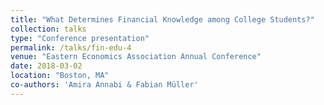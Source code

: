 ```yaml
---
title: "What Determines Financial Knowledge among College Students?"
collection: talks
type: "Conference presentation"
permalink: /talks/fin-edu-4
venue: "Eastern Economics Association Annual Conference"
date: 2018-03-02
location: "Boston, MA"
co-authors: 'Amira Annabi & Fabian Müller'
---
```


<!-- Google tag (gtag.js) -->
<script async src="https://www.googletagmanager.com/gtag/js?id=G-Q95WSVMDNZ"></script>
<script>
  window.dataLayer = window.dataLayer || [];
  function gtag(){dataLayer.push(arguments);}
  gtag('js', new Date());

  gtag('config', 'G-Q95WSVMDNZ');
</script>